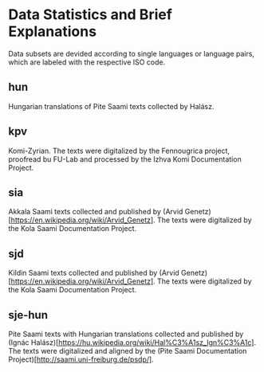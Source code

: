# Data Statistics and Brief Explanations

Data subsets are devided according to single languages or language pairs, which are labeled with the respective ISO code.

## hun

Hungarian translations of Pite Saami texts collected by Halász.

## kpv

Komi-Zyrian. The texts were digitalized by the Fennougrica project, proofread bu FU-Lab and processed by the Izhva Komi Documentation Project.

## sia

Akkala Saami texts collected and published by (Arvid Genetz)[https://en.wikipedia.org/wiki/Arvid_Genetz]. The texts were digitalized by the Kola Saami Documentation Project.

## sjd

Kildin Saami texts collected and published by (Arvid Genetz)[https://en.wikipedia.org/wiki/Arvid_Genetz]. The texts were digitalized by the Kola Saami Documentation Project.

## sje-hun

Pite Saami texts with Hungarian translations collected and published by (Ignác Halász)[https://hu.wikipedia.org/wiki/Hal%C3%A1sz_Ign%C3%A1c]. The texts were digitalized and aligned by the (Pite Saami Documentation Project)[http://saami.uni-freiburg.de/psdp/]. 

